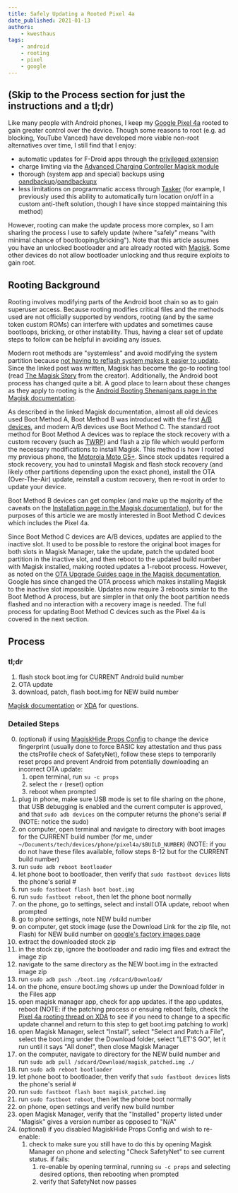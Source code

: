 ```yaml
---
title: Safely Updating a Rooted Pixel 4a
date_published: 2021-01-13
authors:
    - kwesthaus
tags:
    - android
    - rooting
    - pixel
    - google
---
```


## (Skip to the Process section for just the instructions and a tl;dr)

Like many people with Android phones, I keep my [Google Pixel 4a](https://www.gsmarena.com/google_pixel_4a-10123.php) rooted to gain greater control over the device. Though some reasons to root (e.g. ad blocking, YouTube Vanced) have developed more viable non-root alternatives over time, I still find that I enjoy:
- automatic updates for F-Droid apps through the [privileged extension](https://f-droid.org/en/packages/org.fdroid.fdroid.privileged/)
- charge limiting via the [Advanced Charging Controller Magisk module](https://github.com/Magisk-Modules-Repo/acc)
- thorough (system app and special) backups using [oandbackup](https://github.com/jensstein/oandbackup)/[oandbackupx](https://github.com/machiav3lli/oandbackupx)
- less limitations on programmatic access through [Tasker](https://tasker.joaoapps.com/) (for example, I previously used this ability to automatically turn location on/off in a custom anti-theft solution, though I have since stopped maintaining this method)

However, rooting can make the update process more complex, so I am sharing the process I use to safely update (where "safely" means "with minimal chance of bootlooping/bricking"). Note that this article assumes you have an unlocked bootloader and are already rooted with [Magisk](https://github.com/topjohnwu/Magisk). Some other devices do not allow bootloader unlocking and thus require exploits to gain root.

## Rooting Background
Rooting involves modifying parts of the Android boot chain so as to gain superuser access. Because rooting modifies critical files and the methods used are not officially supported by vendors, rooting (and by the same token custom ROMs) can interfere with updates and sometimes cause bootloops, bricking, or other instability. Thus, having a clear set of update steps to follow can be helpful in avoiding any issues.

Modern root methods are "systemless" and avoid modifying the system partition because [not having to reflash system makes it easier to update](https://forum.xda-developers.com/t/wip-2016-01-21-android-6-0-marshmallow-closed.3219344/#post-63197935). Since the linked post was written, Magisk has become the go-to rooting tool (read [The Magisk Story](https://www.reddit.com/r/Android/comments/7oem7o/the_magisk_story/) from the creator). Additionally, the Android boot process has changed quite a bit. A good place to learn about these changes as they apply to rooting is the [Android Booting Shenanigans page in the Magisk documentation](https://topjohnwu.github.io/Magisk/boot.html).

As described in the linked Magisk documentation, almost all old devices used Boot Method A, Boot Method B was introduced with the first [A/B devices](https://source.android.com/devices/tech/ota/ab), and modern A/B devices use Boot Method C. The standard root method for Boot Method A devices was to replace the stock recovery with a custom recovery (such as [TWRP](https://twrp.me/)) and flash a zip file which would perform the necessary modifications to install Magisk. This method is how I rooted my previous phone, the [Motorola Moto G5+](https://www.gsmarena.com/motorola_moto_g5_plus-8453.php#xt1687). Since stock updates required a stock recovery, you had to uninstall Magisk and flash stock recovery (and likely other partitions depending upon the exact phone), install the OTA (Over-The-Air) update, reinstall a custom recovery, then re-root in order to update your device.

Boot Method B devices can get complex (and make up the majority of the caveats on the [Installation page in the Magisk documentation](https://topjohnwu.github.io/Magisk/install.html)), but for the purposes of this article we are mostly interested in Boot Method C devices which includes the Pixel 4a.

Since Boot Method C devices are A/B devices, updates are applied to the inactive slot. It used to be possible to restore the original boot images for both slots in Magisk Manager, take the update, patch the updated boot partition in the inactive slot, and then reboot to the updated build number with Magisk installed, making rooted updates a 1-reboot process. However, as noted on the [OTA Upgrade Guides page in the Magisk documentation](https://topjohnwu.github.io/Magisk/ota.html), Google has since changed the OTA process which makes installing Magisk to the inactive slot impossible. Updates now require 3 reboots similar to the Boot Method A process, but are simpler in that only the boot partition needs flashed and no interaction with a recovery image is needed. The full process for updating Boot Method C devices such as the Pixel 4a is covered in the next section.

## Process

### tl;dr
1. flash stock boot.img for CURRENT Android build number
2. OTA update
3. download, patch, flash boot.img for NEW build number

[Magisk documentation](https://topjohnwu.github.io/Magisk/) or [XDA](https://www.xda-developers.com/) for questions.

### Detailed Steps
0. (optional) if using [MagiskHide Props Config](https://github.com/Magisk-Modules-Repo/MagiskHidePropsConf) to change the device fingerprint (usually done to force BASIC key attestation and thus pass the ctsProfile check of SafetyNet), follow these steps to temporarily reset props and prevent Android from potentially downloading an incorrect OTA update:
    1. open terminal, run `su -c props`
    2. select the `r` (reset) option
    3. reboot when prompted
1. plug in phone, make sure USB mode is set to file sharing on the phone, that USB debugging is enabled and the current computer is approved, and that `sudo adb devices` on the computer returns the phone's serial # (NOTE: notice the sudo)
2. on computer, open terminal and navigate to directory with boot images for the CURRENT build number (for me, under `~/Documents/tech/devices/phone/pixel4a/$BUILD_NUMBER`) (NOTE: if you do not have these files available, follow steps 8-12 but for the CURRENT build number)
3. run `sudo adb reboot bootloader`
4. let phone boot to bootloader, then verify that `sudo fastboot devices` lists the phone's serial #
5. run `sudo fastboot flash boot boot.img`
6. run `sudo fastboot reboot`, then let the phone boot normally
7. on the phone, go to settings, select and install OTA update, reboot when prompted
8. go to phone settings, note NEW build number
9. on computer, get stock image (use the Download Link for the zip file, not Flash) for NEW build number on [google's factory images page](https://developers.google.com/android/images?hl=en#sunfish)
10. extract the downloaded stock zip
11. in the stock zip, ignore the bootloader and radio img files and extract the image zip
12. navigate to the same directory as the NEW boot.img in the extracted image zip
13. run `sudo adb push ./boot.img /sdcard/Download/`
14. on the phone, ensure boot.img shows up under the Download folder in the Files app
15. open magisk manager app, check for app updates. if the app updates, reboot (NOTE: if the patching process or ensuing reboot fails, check the [Pixel 4a rooting thread on XDA](https://forum.xda-developers.com/pixel-4a/how-to/guide-unlock-root-pixel-4a-t4153773) to see if you need to change to a specific update channel and return to this step to get boot.img patching to work)
16. open Magisk Manager, select "Install", select "Select and Patch a File", select the boot.img under the Download folder, select "LET'S GO", let it run until it says "All done!", then close Magisk Manager
17. on the computer, navigate to directory for the NEW build number and run `sudo adb pull /sdcard/Download/magisk_patched.img ./`
18. run `sudo adb reboot bootloader`
19. let phone boot to bootloader, then verify that `sudo fastboot devices` lists the phone's serial #
20. run `sudo fastboot flash boot magisk_patched.img`
21. run `sudo fastboot reboot`, then let the phone boot normally
22. on phone, open settings and verify new build number
23. open Magisk Manager, verify that the "Installed" property listed under "Magisk" gives a version number as opposed to "N/A"
24. (optional) if you disabled MagiskHide Props Config and wish to re-enable:
    1. check to make sure you still have to do this by opening Magisk Manager on phone and selecting "Check SafetyNet" to see current status. if fails:
        1. re-enable by opening terminal, running `su -c props` and selecting desired options, then rebooting when prompted
        2. verify that SafetyNet now passes


